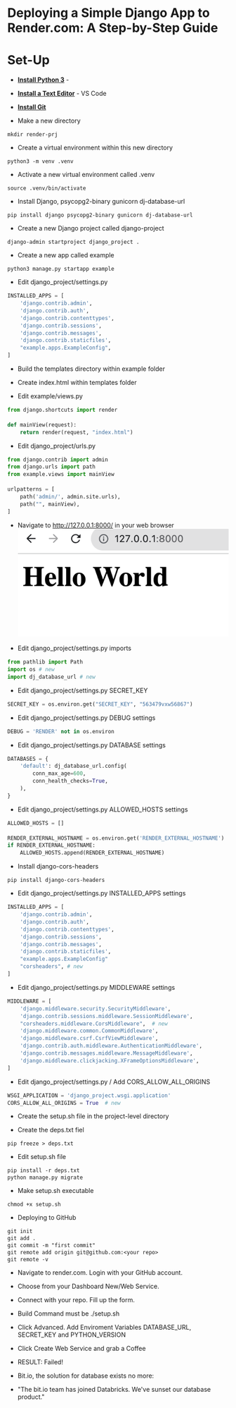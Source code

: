# Deploying a Simple Django App to Render.com: A Step-by-Step Guide

# Set-Up

* **[Install Python 3](https://realpython.com/installing-python/)** - 

* **[Install a Text Editor](https://realpython.com/courses/python-development-visual-studio-code-setup-guide/)** - VS Code

* **[Install Git](https://git-scm.com/book/en/v2/Getting-Started-Installing-Git)** 


* Make a new directory

```shell
mkdir render-prj
```

* Create a virtual environment within this new directory 

```shell
python3 -m venv .venv
```

* Activate a new virtual environment called .venv
```shell
source .venv/bin/activate
```

* Install Django, psycopg2-binary gunicorn dj-database-url
```shell
pip install django psycopg2-binary gunicorn dj-database-url 
```

* Create a new Django project called django-project
```shell
django-admin startproject django_project .
```

* Create a new app called example
```shell
python3 manage.py startapp example
```

* Edit django_project/settings.py
```python
INSTALLED_APPS = [
    'django.contrib.admin',
    'django.contrib.auth',
    'django.contrib.contenttypes',
    'django.contrib.sessions',
    'django.contrib.messages',
    'django.contrib.staticfiles',
    "example.apps.ExampleConfig",
]
```
* Build the templates directory within example folder

* Create index.html within templates folder

* Edit example/views.py

```python
from django.shortcuts import render

def mainView(request):
    return render(request, "index.html")
```

* Edit django_project/urls.py
```python
from django.contrib import admin
from django.urls import path
from example.views import mainView

urlpatterns = [
    path('admin/', admin.site.urls),
    path("", mainView),
]
```

* Navigate to http://127.0.0.1:8000/ in your web browser
![Sample output-1](https://github.com/nihathalici/Deploying-a-Simple-Django-App-to-Render-A-Step-by-Step-Guide/blob/main/screenshots/sample-screenshot-django-locally-running.png)


* Edit django_project/settings.py imports
```python
from pathlib import Path
import os # new
import dj_database_url # new 
```

* Edit django_project/settings.py SECRET_KEY
```python
SECRET_KEY = os.environ.get("SECRET_KEY", "563479vxw56867")
```

* Edit django_project/settings.py DEBUG settings
```python
DEBUG = 'RENDER' not in os.environ
```

* Edit django_project/settings.py DATABASE settings
```python
DATABASES = {
    'default': dj_database_url.config(
        conn_max_age=600,
        conn_health_checks=True,
    ),
}
```

* Edit django_project/settings.py ALLOWED_HOSTS settings
```python
ALLOWED_HOSTS = []

RENDER_EXTERNAL_HOSTNAME = os.environ.get('RENDER_EXTERNAL_HOSTNAME')
if RENDER_EXTERNAL_HOSTNAME:
    ALLOWED_HOSTS.append(RENDER_EXTERNAL_HOSTNAME)
```

* Install django-cors-headers
```shell
pip install django-cors-headers
```

* Edit django_project/settings.py INSTALLED_APPS settings
```python
INSTALLED_APPS = [
    'django.contrib.admin',
    'django.contrib.auth',
    'django.contrib.contenttypes',
    'django.contrib.sessions',
    'django.contrib.messages',
    'django.contrib.staticfiles',
    "example.apps.ExampleConfig"
    "corsheaders", # new
]
```

* Edit django_project/settings.py MIDDLEWARE settings
```python
MIDDLEWARE = [
    'django.middleware.security.SecurityMiddleware',
    'django.contrib.sessions.middleware.SessionMiddleware',
    "corsheaders.middleware.CorsMiddleware",  # new
    'django.middleware.common.CommonMiddleware',
    'django.middleware.csrf.CsrfViewMiddleware',
    'django.contrib.auth.middleware.AuthenticationMiddleware',
    'django.contrib.messages.middleware.MessageMiddleware',
    'django.middleware.clickjacking.XFrameOptionsMiddleware',
]
```

* Edit django_project/settings.py / Add CORS_ALLOW_ALL_ORIGINS
```python
WSGI_APPLICATION = 'django_project.wsgi.application'
CORS_ALLOW_ALL_ORIGINS = True  # new
```

* Create the setup.sh file in the project-level directory

* Create the deps.txt fiel
```shell
pip freeze > deps.txt
```

* Edit setup.sh file
```shell
pip install -r deps.txt
python manage.py migrate
```

* Make setup.sh executable
```shell
chmod +x setup.sh
```

* Deploying to GitHub
```shell
git init
git add .
git commit -m "first commit"
git remote add origin git@github.com:<your repo>
git remote -v
```

* Navigate to render.com. Login with your GitHub account.

* Choose from your Dashboard New/Web Service.

* Connect with your repo. Fill up the form.

* Build Command must be ./setup.sh

* Click Advanced. Add Enviroment Variables DATABASE_URL, SECRET_KEY and PYTHON_VERSION

* Click Create Web Service and grab a Coffee

* RESULT: Failed!
* Bit.io, the solution for database exists no more:
* "The bit.io team has joined Databricks. We've sunset our database product."
